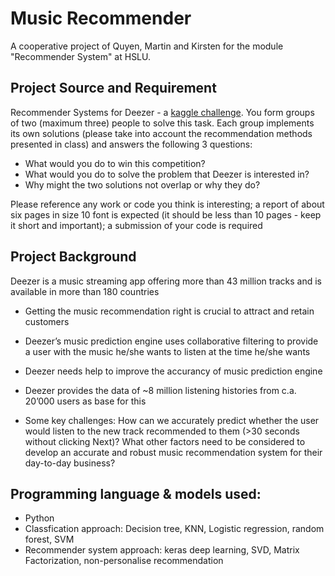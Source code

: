 # Music Recommender
A cooperative project of Quyen, Martin and Kirsten for the module "Recommender System" at HSLU.

## Project Source and Requirement

Recommender Systems for Deezer - a [kaggle challenge](https://www.kaggle.com/c/dsg17-online-phase/).
You form groups of two (maximum three) people to solve this task. Each group implements its own solutions (please take into account the recommendation methods presented in class) and answers the following 3 questions:

* What would you do to win this competition?
* What would you do to solve the problem that Deezer is interested in?
* Why might the two solutions not overlap or why they do?

Please reference any work or code you think is interesting; a report of about six pages in size 10 font is expected (it should be less than 10 pages - keep it short and important); a submission of your code is required

## Project Background

Deezer is a music streaming app offering more than 43 million tracks and is available in more than 180 countries

- Getting the music recommendation right is crucial to attract and retain customers
- Deezer’s music prediction engine uses collaborative filtering to provide a user with the music he/she wants to listen at the time he/she wants
- Deezer needs help to improve the accurancy of music prediction engine
- Deezer provides the data of ~8 million listening histories from c.a. 20’000 users as base for this

- Some key challenges:
How can we accurately predict whether the user would listen to the new track recommended to them (>30 seconds without clicking Next)?
What other factors need to be considered to develop an accurate and robust music recommendation system for their day-to-day business?

## Programming language & models used: 
* Python
* Classfication approach: Decision tree, KNN, Logistic regression, random forest, SVM
* Recommender system approach: keras deep learning, SVD, Matrix Factorization, non-personalise recommendation

